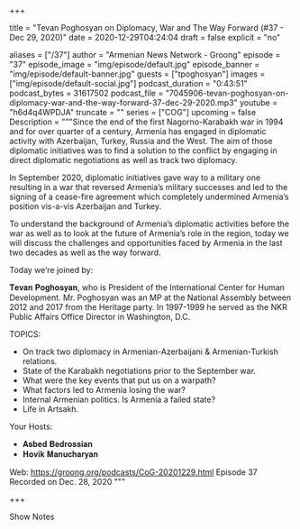 
+++

title = "Tevan Poghosyan on Diplomacy, War and The Way Forward (#37 - Dec 29, 2020)"
date = 2020-12-29T04:24:04
draft = false
explicit = "no"

aliases = ["/37"]
author = "Armenian News Network - Groong"
episode = "37"
episode_image = "img/episode/default.jpg"
episode_banner = "img/episode/default-banner.jpg"
guests = ["tpoghosyan"]
images = ["img/episode/default-social.jpg"]
podcast_duration = "0:43:51"
podcast_bytes = 31617502
podcast_file = "7045906-tevan-poghosyan-on-diplomacy-war-and-the-way-forward-37-dec-29-2020.mp3"
youtube = "h6d4q4WPDJA"
truncate = ""
series = ["COG"]
upcoming = false
Description = """Since the end of the first Nagorno-Karabakh war in 1994 and for over quarter of a century, Armenia has engaged in diplomatic activity with Azerbaijan, Turkey, Russia and the West. The aim of those diplomatic initiatives was to find a solution to the conflict by engaging in direct diplomatic negotiations as well as track two diplomacy.

In September 2020, diplomatic initiatives gave way to a military one resulting in a war that reversed Armenia’s military successes and led to the signing of a cease-fire agreement which completely undermined Armenia’s position vis-a-vis Azerbaijan and Turkey.

To understand the background of Armenia’s diplomatic activities before the war as well as to look at the future of Armenia’s role in the region, today we will discuss the challenges and opportunities faced by Armenia in the last two decades as well as the way forward. 

Today we’re joined by:

𝐓𝐞𝐯𝐚𝐧 𝐏𝐨𝐠𝐡𝐨𝐬𝐲𝐚𝐧, who is President of the International Center for Human Development. Mr. Poghosyan was an MP at the National Assembly between 2012 and 2017 from the Heritage party. In 1997-1999 he served as the NKR Public Affairs Office Director in Washington, D.C.

TOPICS:

- On track two diplomacy in Armenian-Azerbaijani & Armenian-Turkish relations.
- State of the Karabakh negotiations prior to the September war.
- What were the key events that put us on a warpath?
- What factors led to Armenia losing the war?
- Internal Armenian politics. Is Armenia a failed state?
- Life in Artsakh.

Your Hosts:
- 𝐀𝐬𝐛𝐞𝐝 𝐁𝐞𝐝𝐫𝐨𝐬𝐬𝐢𝐚𝐧
- 𝐇𝐨𝐯𝐢𝐤 𝐌𝐚𝐧𝐮𝐜𝐡𝐚𝐫𝐲𝐚𝐧

Web: https://groong.org/podcasts/CoG-20201229.html
Episode 37
Recorded on Dec. 28, 2020
"""

+++

Show Notes


